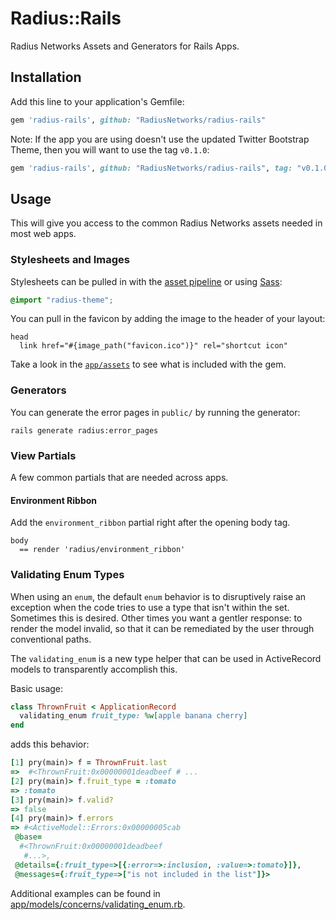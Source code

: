 # Radius::Rails

Radius Networks Assets and Generators for Rails Apps.

## Installation

Add this line to your application's Gemfile:

```ruby
gem 'radius-rails', github: "RadiusNetworks/radius-rails"

```

Note: If the app you are using doesn't use the updated Twitter Bootstrap Theme, then you will want to use the tag `v0.1.0`:

```ruby
gem 'radius-rails', github: "RadiusNetworks/radius-rails", tag: "v0.1.0"
```

## Usage

This will give you access to the common Radius Networks assets needed in most web apps.

### Stylesheets and Images

Stylesheets can be pulled in with the [asset pipeline](http://guides.rubyonrails.org/asset_pipeline.html) or using [Sass](http://sass-lang.com/):

```scss
@import "radius-theme";
```

You can pull in the favicon by adding the image to the header of your layout:

```slim
head
  link href="#{image_path("favicon.ico")}" rel="shortcut icon"
```

Take a look in the [`app/assets`](app/assets) to see what is included with the gem.

### Generators

You can generate the error pages in `public/` by running the generator:

```
rails generate radius:error_pages
```

### View Partials

A few common partials that are needed across apps.

#### Environment Ribbon

Add the `environment_ribbon` partial right after the opening body tag.

```slim
body
  == render 'radius/environment_ribbon'
```


### Validating Enum Types

When using an `enum`, the default `enum` behavior is to disruptively raise an exception when the
code tries to use a type that isn't within the set. Sometimes this is desired. Other times you want
a gentler response: to render the model invalid, so that it can be remediated by the user through
conventional paths.

The `validating_enum` is a new type helper that can be used in ActiveRecord models to transparently
accomplish this.

Basic usage:
```ruby
class ThrownFruit < ApplicationRecord
  validating_enum fruit_type: %w[apple banana cherry]
end
```
adds this behavior:
```ruby
[1] pry(main)> f = ThrownFruit.last
=>  #<ThrownFruit:0x00000001deadbeef # ...
[2] pry(main)> f.fruit_type = :tomato
=> :tomato
[3] pry(main)> f.valid?
=> false
[4] pry(main)> f.errors
=> #<ActiveModel::Errors:0x00000005cab
 @base=
  #<ThrownFruit:0x00000001deadbeef
   #...>,
 @details={:fruit_type=>[{:error=>:inclusion, :value=>:tomato}]},
 @messages={:fruit_type=>["is not included in the list"]}>
```

Additional examples can be found in [app/models/concerns/validating_enum.rb](https://github.com/RadiusNetworks/radius-rails/blob/master/app/models/concerns/validating_enum.rb#L5-L34).
